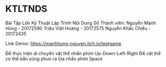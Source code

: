 # KTLTNDS
Bài Tập Lớn Kỹ Thuật Lập Trình Nội Dung Số
Thành viên:
  Nguyễn Mạnh Hùng - 20172590
  Triệu Việt Hoàng - 20172575
  Nguyễn Khắc Chiều - 20172435

Link Demo: https://manhhung-nguyen.itch.io/testgame

Để thực hiện di chuyển vật thể nhấn phím Up-Down-Left-Right
Để vật thể có thể bắn súng phun ra lửa nhấn phím Space
